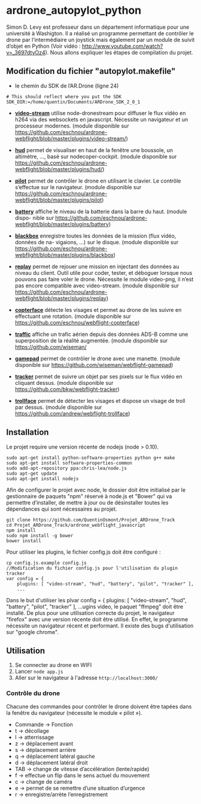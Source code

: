 # ardrone_autopylot_python

Simon D. Levy est professeur dans un département informatique pour une université à
Washigton. Il a réalisé un programme permettant de contrôler le drone par l’intermédiaire un
joystick mais également par un module de suivit d’objet en Python (Voir vidéo : http://www.youtube.com/watch?v=_3697dtyOz4). Nous allons expliquer les étapes de compilation du projet.

## Modification du fichier "autopylot.makefile"

* le chemin du SDK de l’AR.Drone (ligne 24)
```
# This should reflect where you put the SDK
SDK_DIR:=/home/quentin/Documents/ARDrone_SDK_2_0_1
```

* **[video-stream](plugins/video-stream/)** utilise node-dronestream pour diffuser le flux vidéo en h264 via des websockets en javascript. Nécessite un navigateur et un processeur modernes. (module disponible sur https://github.com/eschnou/ardrone-webflight/blob/master/plugins/video-stream/)

* **[hud](plugins/hud/)** permet de visualiser en haut de la fenêtre une boussole, un altimètre, ..., basé sur nodecoper-cockpit. (module disponible sur https://github.com/eschnou/ardrone-webflight/blob/master/plugins/hud/)

* **[pilot](plugins/pilot)** permet de contrôler le drone en utilisant le clavier. Le contrôle s’effectue sur le navigateur. (module disponible sur https://github.com/eschnou/ardrone-webflight/blob/master/plugins/pilot)

* **[battery](plugins/battery)** affiche le niveau de la batterie dans la barre du haut. (module dispo-
nible sur https://github.com/eschnou/ardrone-webflight/blob/master/plugins/battery)

* **[blackbox](plugins/blackbox)** enregistre toutes les données de la mission (flux vidéo, données de na-
vigaions, ...) sur le disque. (module disponible sur https://github.com/eschnou/ardrone-webflight/blob/master/plugins/blackbox)

* **[replay](plugins/replay)** permet de rejouer une mission en injectant des données au niveau du client.
Outil utile pour coder, tester, et déboguer lorsque nous pouvons pas faire voler le drone. Nécessite le module video-png, il n’est pas encore compatible avec video-stream. (module disponible sur https://github.com/eschnou/ardrone-webflight/blob/master/plugins/replay)


* **[copterface](https://github.com/eschnou/webflight-copterface)** détecte les visages et permet au drone de les suivre en effectuant une rotation. (module disponible sur https://github.com/eschnou/webflight-copterface)

* **[traffic](https://github.com/wiseman/webflight-traffic)** affiche un trafic aérien depuis des données ADS-B comme une superposition de la réalité augmentée. (module disponible sur https://github.com/wiseman/

* **[gamepad](https://github.com/wiseman/webflight-gamepad)** permet de contrôler le drone avec une manette. (module disponible sur https://github.com/wiseman/webflight-gamepad)

* **[tracker](https://github.com/bkw/webflight-tracker)** permet de suivre un objet par ses pixels sur le flux vidéo en cliquant dessus. (module disponible sur https://github.com/bkw/webflight-tracker)

* **[trollface](https://github.com/andrew/webflight-trollface)** permet de détecter les visages et dispose un visage de troll par dessus. (module disponible sur https://github.com/andrew/webflight-trollface)

## Installation

Le projet require une version récente de nodejs (node > 0.10).
```
sudo apt-get install python-software-properties python g++ make
sudo apt-get install software-properties-common
sudo add-apt-repository ppa:chris-lea/node.js
sudo apt-get update
sudo apt-get install nodejs
```

Afin de configurer le projet avec node, le dossier doit être initialisé par le gestionnaire
de paquets "npm" réservé à node.js et "Bower" qui va permettre d’installer, de mettre à
jour ou de désinstaller toutes les dépendances qui sont nécessaires au projet.
```
git clone https://github.com/QuentinOsmont/Projet_ARDrone_Track
cd Projet_ARDrone_Track/ardrone_webflight_javascript
npm install
sudo npm install -g bower
bower install
```

Pour utiliser les plugins, le fichier config.js doit être configuré :
```
cp config.js.example config.js
//Modification du fichier config.js pour l'utilisation du plugin tracker
var config = {
    plugins: [ "video-stream", "hud", "battery", "pilot", "tracker" ],
    ...
```

Dans le but d'utiliser les plvar config = {
plugins: [ "video-stream", "hud", "battery", "pilot", "tracker" ],
...ugins video, le paquet "ffmpeg" doit être installé. De plus pour une utilisation correcte du projet, le navigateur "firefox" avec une version récente doit être utilisé. En effet, le programme nécessite un navigateur récent et performant. Il existe des bugs d'utilisation sur "google chrome".

## Utilisation

1. Se connecter au drone en WIFI
2. Lancer `node app.js`
3. Aller sur le navigateur à l'adresse `http://localhost:3000/`


### Contrôle du drone

Chacune des commandes pour contrôler le drone doivent être tapées dans la fenêtre du navigateur (nécessite le module « pilot »). 
* Commande -> Fonction
* t -> décollage
* l -> atterrissage
* z -> déplacement avant
* s -> déplacement arrière
* q -> déplacement latéral gauche
* d -> déplacement latéral droit
* TAB -> change de vitesse d’accélération (lente/rapide)
* f -> effectue un flip dans le sens actuel du mouvement
* c -> change de caméra
* e -> permet de se remettre d’une situation d’urgence
* r -> enregistre/arrète l’enregistrement
